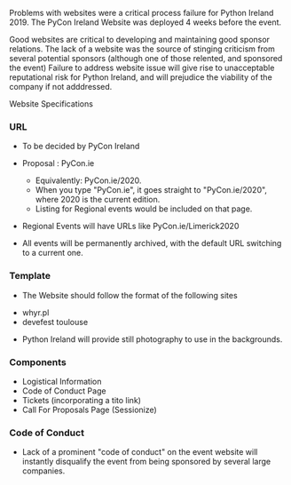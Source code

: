 
Problems with websites were a critical process failure for Python Ireland 2019.
The PyCon Ireland Website was deployed 4 weeks before the event.

Good websites are critical to developing and maintaining good sponsor relations.
The lack of a website was the source of stinging criticism from several potential sponsors (although one of those relented, and sponsored the event)
Failure to address website issue will give rise to unacceptable reputational risk for Python Ireland, and will prejudice the viability of the company if not adddressed.


Website Specifications

### URL
* To be decided by PyCon Ireland
* Proposal : PyCon.ie

  * Equivalently: PyCon.ie/2020.
  * When you type "PyCon.ie", it goes straight to "PyCon.ie/2020", where 2020 is the current edition.
  * Listing for Regional events would be included on that page.

* Regional Events will have URLs like PyCon.ie/Limerick2020 
* All events will be permanently archived, with the default URL switching to a current one.

### Template

* The Website should follow the format of the following sites

 - whyr.pl
 - devefest toulouse

* Python Ireland will provide still photography to use in the backgrounds.

### Components

 - Logistical Information
 - Code of Conduct Page
 - Tickets (incorporating a tito link)
 - Call For Proposals Page (Sessionize)

### Code of Conduct

* Lack of a prominent "code of conduct" on the event website will instantly disqualify the event from being sponsored by several large companies.
